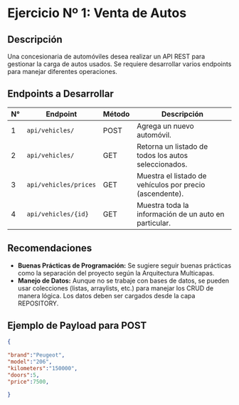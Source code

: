 # Ejercicio Nº 1: Venta de Autos

## Descripción

Una concesionaria de automóviles desea realizar un API REST para gestionar la carga de autos usados. Se requiere
desarrollar varios endpoints para manejar diferentes operaciones.

## Endpoints a Desarrollar

| N° | Endpoint              | Método | Descripción                                              |
|----|-----------------------|--------|----------------------------------------------------------|
| 1  | `api/vehicles/`       | POST   | Agrega un nuevo automóvil.                               |
| 2  | `api/vehicles/`       | GET    | Retorna un listado de todos los autos seleccionados.     |
| 3  | `api/vehicles/prices` | GET    | Muestra el listado de vehículos por precio (ascendente). |
| 4  | `api/vehicles/{id}`   | GET    | Muestra toda la información de un auto en particular.    |

## Recomendaciones

- **Buenas Prácticas de Programación:** Se sugiere seguir buenas prácticas como la separación del proyecto según la
  Arquitectura Multicapas.
- **Manejo de Datos:** Aunque no se trabaje con bases de datos, se pueden usar colecciones (listas, arraylists, etc.)
  para manejar los CRUD de manera lógica. Los datos deben ser cargados desde la capa REPOSITORY.

## Ejemplo de Payload para POST

```json
{
  
"brand":"Peugeot",
"model":"206",
"kilometers":"150000",
"doors":5,
"price":7500,

}
